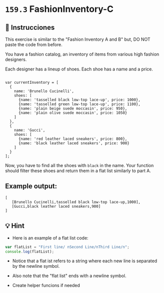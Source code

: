 # `159.3` FashionInventory-C

## 📝 Instrucciones

This exercise is similar to the  "Fashion Inventory A and B" but, DO NOT paste the code from before.

You have a fashion catalog, an inventory of items from various high fashion designers. 

Each designer has a lineup of shoes. Each shoe has a name and a price.

```JS

var currentInventory = [
  {
    name: 'Brunello Cucinelli',
    shoes: [
      {name: 'tasselled black low-top lace-up', price: 1000},
      {name: 'tasselled green low-top lace-up', price: 1100},
      {name: 'plain beige suede moccasin', price: 950},
      {name: 'plain olive suede moccasin', price: 1050}
    ]
  },
  {
    name: 'Gucci',
    shoes: [
      {name: 'red leather laced sneakers', price: 800},
      {name: 'black leather laced sneakers', price: 900}
    ]
  }
];
```

 Now, you have to find all the shoes with `black` in the name. Your function should filter these shoes and return them in a flat list similarly to part A.

 ## Example output:
 
```Js
[
   [Brunello Cucinelli,tasselled black low-top lace-up,1000],
   [Gucci,black leather laced sneakers,900]
]
```

## 💡 Hint

+ Here is an example of a flat list code:

```js
var flatList = "First line/ nSecond Line/nThird Line/n";
console.log(flatList);
```

+ Notice that a flat ist refers to a string where each new line is separated by the newline symbol.

+ Also note that the "flat list" ends with a newline symbol.

+ Create helper funcions if needed